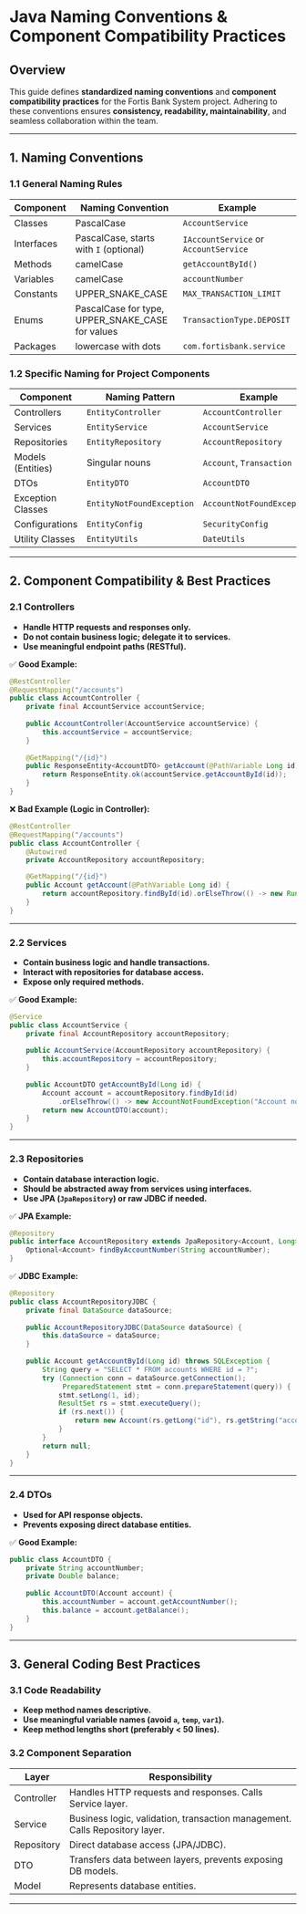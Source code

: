 # Java Naming Conventions & Component Compatibility Practices

## Overview
This guide defines **standardized naming conventions** and **component compatibility practices** for the Fortis Bank System project. Adhering to these conventions ensures **consistency, readability, maintainability**, and seamless collaboration within the team.

---

## 1. Naming Conventions
### **1.1 General Naming Rules**
| Component | Naming Convention | Example |
|-----------|------------------|---------|
| Classes | PascalCase | `AccountService` |
| Interfaces | PascalCase, starts with `I` (optional) | `IAccountService` or `AccountService` |
| Methods | camelCase | `getAccountById()` |
| Variables | camelCase | `accountNumber` |
| Constants | UPPER_SNAKE_CASE | `MAX_TRANSACTION_LIMIT` |
| Enums | PascalCase for type, UPPER_SNAKE_CASE for values | `TransactionType.DEPOSIT` |
| Packages | lowercase with dots | `com.fortisbank.service` |

### **1.2 Specific Naming for Project Components**
| Component | Naming Pattern | Example |
|-----------|---------------|---------|
| Controllers | `EntityController` | `AccountController` |
| Services | `EntityService` | `AccountService` |
| Repositories | `EntityRepository` | `AccountRepository` |
| Models (Entities) | Singular nouns | `Account`, `Transaction` |
| DTOs | `EntityDTO` | `AccountDTO` |
| Exception Classes | `EntityNotFoundException` | `AccountNotFoundException` |
| Configurations | `EntityConfig` | `SecurityConfig` |
| Utility Classes | `EntityUtils` | `DateUtils` |

---

## 2. Component Compatibility & Best Practices
### **2.1 Controllers**
- **Handle HTTP requests and responses only.**
- **Do not contain business logic; delegate it to services.**
- **Use meaningful endpoint paths (RESTful).**

✅ **Good Example:**
```java
@RestController
@RequestMapping("/accounts")
public class AccountController {
    private final AccountService accountService;
    
    public AccountController(AccountService accountService) {
        this.accountService = accountService;
    }
    
    @GetMapping("/{id}")
    public ResponseEntity<AccountDTO> getAccount(@PathVariable Long id) {
        return ResponseEntity.ok(accountService.getAccountById(id));
    }
}
```

❌ **Bad Example (Logic in Controller):**
```java
@RestController
@RequestMapping("/accounts")
public class AccountController {
    @Autowired
    private AccountRepository accountRepository;

    @GetMapping("/{id}")
    public Account getAccount(@PathVariable Long id) {
        return accountRepository.findById(id).orElseThrow(() -> new RuntimeException("Not Found"));
    }
}
```

---

### **2.2 Services**
- **Contain business logic and handle transactions.**
- **Interact with repositories for database access.**
- **Expose only required methods.**

✅ **Good Example:**
```java
@Service
public class AccountService {
    private final AccountRepository accountRepository;
    
    public AccountService(AccountRepository accountRepository) {
        this.accountRepository = accountRepository;
    }
    
    public AccountDTO getAccountById(Long id) {
        Account account = accountRepository.findById(id)
            .orElseThrow(() -> new AccountNotFoundException("Account not found"));
        return new AccountDTO(account);
    }
}
```

---

### **2.3 Repositories**
- **Contain database interaction logic.**
- **Should be abstracted away from services using interfaces.**
- **Use JPA (`JpaRepository`) or raw JDBC if needed.**

✅ **JPA Example:**
```java
@Repository
public interface AccountRepository extends JpaRepository<Account, Long> {
    Optional<Account> findByAccountNumber(String accountNumber);
}
```

✅ **JDBC Example:**
```java
@Repository
public class AccountRepositoryJDBC {
    private final DataSource dataSource;
    
    public AccountRepositoryJDBC(DataSource dataSource) {
        this.dataSource = dataSource;
    }
    
    public Account getAccountById(Long id) throws SQLException {
        String query = "SELECT * FROM accounts WHERE id = ?";
        try (Connection conn = dataSource.getConnection();
             PreparedStatement stmt = conn.prepareStatement(query)) {
            stmt.setLong(1, id);
            ResultSet rs = stmt.executeQuery();
            if (rs.next()) {
                return new Account(rs.getLong("id"), rs.getString("accountNumber"), rs.getDouble("balance"));
            }
        }
        return null;
    }
}
```

---

### **2.4 DTOs**
- **Used for API response objects.**
- **Prevents exposing direct database entities.**

✅ **Good Example:**
```java
public class AccountDTO {
    private String accountNumber;
    private Double balance;
    
    public AccountDTO(Account account) {
        this.accountNumber = account.getAccountNumber();
        this.balance = account.getBalance();
    }
}
```

---

## 3. General Coding Best Practices
### **3.1 Code Readability**
- **Keep method names descriptive.**
- **Use meaningful variable names (avoid `a`, `temp`, `var1`).**
- **Keep method lengths short (preferably < 50 lines).**

### **3.2 Component Separation**
| Layer | Responsibility |
|-------|---------------|
| Controller | Handles HTTP requests and responses. Calls Service layer. |
| Service | Business logic, validation, transaction management. Calls Repository layer. |
| Repository | Direct database access (JPA/JDBC). |
| DTO | Transfers data between layers, prevents exposing DB models. |
| Model | Represents database entities. |

---

